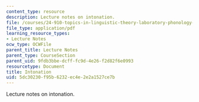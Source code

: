 ```yaml
---
content_type: resource
description: Lecture notes on intonation.
file: /courses/24-910-topics-in-linguistic-theory-laboratory-phonology-spring-2007/5dc30230f95b6232ec4e2e2a1527ce7b_lec7_intonation.pdf
file_type: application/pdf
learning_resource_types:
- Lecture Notes
ocw_type: OCWFile
parent_title: Lecture Notes
parent_type: CourseSection
parent_uid: 9fdb3bbe-dcff-fc9d-4e26-f2d82f6e0993
resourcetype: Document
title: Intonation
uid: 5dc30230-f95b-6232-ec4e-2e2a1527ce7b
---
```

Lecture notes on intonation.

